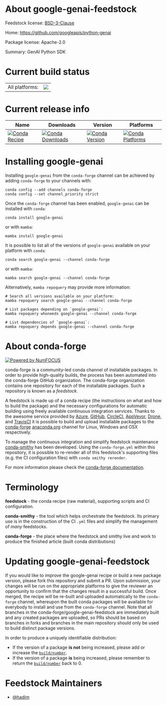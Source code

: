 About google-genai-feedstock
============================

Feedstock license: [BSD-3-Clause](https://github.com/conda-forge/google-genai-feedstock/blob/main/LICENSE.txt)

Home: https://github.com/googleapis/python-genai

Package license: Apache-2.0

Summary: GenAI Python SDK

Current build status
====================


<table><tr><td>All platforms:</td>
    <td>
      <a href="https://dev.azure.com/conda-forge/feedstock-builds/_build/latest?definitionId=24775&branchName=main">
        <img src="https://dev.azure.com/conda-forge/feedstock-builds/_apis/build/status/google-genai-feedstock?branchName=main">
      </a>
    </td>
  </tr>
</table>

Current release info
====================

| Name | Downloads | Version | Platforms |
| --- | --- | --- | --- |
| [![Conda Recipe](https://img.shields.io/badge/recipe-google--genai-green.svg)](https://anaconda.org/conda-forge/google-genai) | [![Conda Downloads](https://img.shields.io/conda/dn/conda-forge/google-genai.svg)](https://anaconda.org/conda-forge/google-genai) | [![Conda Version](https://img.shields.io/conda/vn/conda-forge/google-genai.svg)](https://anaconda.org/conda-forge/google-genai) | [![Conda Platforms](https://img.shields.io/conda/pn/conda-forge/google-genai.svg)](https://anaconda.org/conda-forge/google-genai) |

Installing google-genai
=======================

Installing `google-genai` from the `conda-forge` channel can be achieved by adding `conda-forge` to your channels with:

```
conda config --add channels conda-forge
conda config --set channel_priority strict
```

Once the `conda-forge` channel has been enabled, `google-genai` can be installed with `conda`:

```
conda install google-genai
```

or with `mamba`:

```
mamba install google-genai
```

It is possible to list all of the versions of `google-genai` available on your platform with `conda`:

```
conda search google-genai --channel conda-forge
```

or with `mamba`:

```
mamba search google-genai --channel conda-forge
```

Alternatively, `mamba repoquery` may provide more information:

```
# Search all versions available on your platform:
mamba repoquery search google-genai --channel conda-forge

# List packages depending on `google-genai`:
mamba repoquery whoneeds google-genai --channel conda-forge

# List dependencies of `google-genai`:
mamba repoquery depends google-genai --channel conda-forge
```


About conda-forge
=================

[![Powered by
NumFOCUS](https://img.shields.io/badge/powered%20by-NumFOCUS-orange.svg?style=flat&colorA=E1523D&colorB=007D8A)](https://numfocus.org)

conda-forge is a community-led conda channel of installable packages.
In order to provide high-quality builds, the process has been automated into the
conda-forge GitHub organization. The conda-forge organization contains one repository
for each of the installable packages. Such a repository is known as a *feedstock*.

A feedstock is made up of a conda recipe (the instructions on what and how to build
the package) and the necessary configurations for automatic building using freely
available continuous integration services. Thanks to the awesome service provided by
[Azure](https://azure.microsoft.com/en-us/services/devops/), [GitHub](https://github.com/),
[CircleCI](https://circleci.com/), [AppVeyor](https://www.appveyor.com/),
[Drone](https://cloud.drone.io/welcome), and [TravisCI](https://travis-ci.com/)
it is possible to build and upload installable packages to the
[conda-forge](https://anaconda.org/conda-forge) [anaconda.org](https://anaconda.org/)
channel for Linux, Windows and OSX respectively.

To manage the continuous integration and simplify feedstock maintenance
[conda-smithy](https://github.com/conda-forge/conda-smithy) has been developed.
Using the ``conda-forge.yml`` within this repository, it is possible to re-render all of
this feedstock's supporting files (e.g. the CI configuration files) with ``conda smithy rerender``.

For more information please check the [conda-forge documentation](https://conda-forge.org/docs/).

Terminology
===========

**feedstock** - the conda recipe (raw material), supporting scripts and CI configuration.

**conda-smithy** - the tool which helps orchestrate the feedstock.
                   Its primary use is in the construction of the CI ``.yml`` files
                   and simplify the management of *many* feedstocks.

**conda-forge** - the place where the feedstock and smithy live and work to
                  produce the finished article (built conda distributions)


Updating google-genai-feedstock
===============================

If you would like to improve the google-genai recipe or build a new
package version, please fork this repository and submit a PR. Upon submission,
your changes will be run on the appropriate platforms to give the reviewer an
opportunity to confirm that the changes result in a successful build. Once
merged, the recipe will be re-built and uploaded automatically to the
`conda-forge` channel, whereupon the built conda packages will be available for
everybody to install and use from the `conda-forge` channel.
Note that all branches in the conda-forge/google-genai-feedstock are
immediately built and any created packages are uploaded, so PRs should be based
on branches in forks and branches in the main repository should only be used to
build distinct package versions.

In order to produce a uniquely identifiable distribution:
 * If the version of a package **is not** being increased, please add or increase
   the [``build/number``](https://docs.conda.io/projects/conda-build/en/latest/resources/define-metadata.html#build-number-and-string).
 * If the version of a package **is** being increased, please remember to return
   the [``build/number``](https://docs.conda.io/projects/conda-build/en/latest/resources/define-metadata.html#build-number-and-string)
   back to 0.

Feedstock Maintainers
=====================

* [@hadim](https://github.com/hadim/)


<!-- dummy commit to enable rerendering -->

